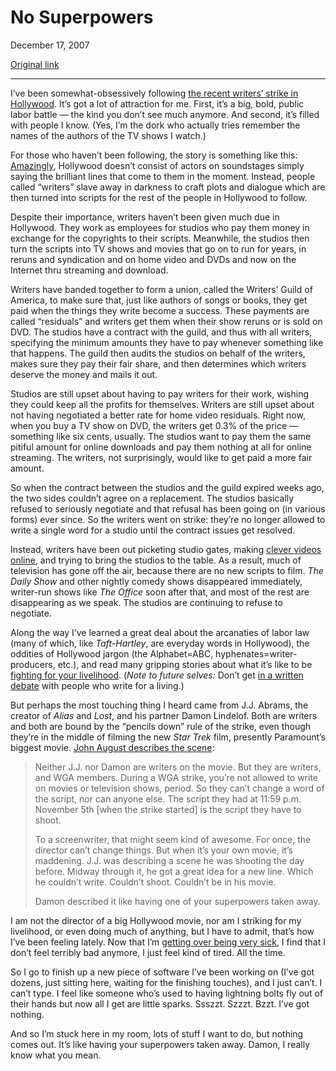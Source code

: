 No Superpowers
==============

December 17, 2007

[Original link](http://www.aaronsw.com/weblog/nosuperpowers)

* * * * *

I’ve been somewhat-obsessively following [the recent writers’ strike in
Hollywood](http://unitedhollywood.com/). It’s got a lot of attraction
for me. First, it’s a big, bold, public labor battle — the kind you
don’t see much anymore. And second, it’s filled with people I know.
(Yes, I’m the dork who actually tries remember the names of the authors
of the TV shows I watch.)

For those who haven’t been following, the story is something like this:
[Amazingly](http://images.salon.com/comics/bolling961125.gif), Hollywood
doesn’t consist of actors on soundstages simply saying the brilliant
lines that come to them in the moment. Instead, people called “writers”
slave away in darkness to craft plots and dialogue which are then turned
into scripts for the rest of the people in Hollywood to follow.

Despite their importance, writers haven’t been given much due in
Hollywood. They work as employees for studios who pay them money in
exchange for the copyrights to their scripts. Meanwhile, the studios
then turn the scripts into TV shows and movies that go on to run for
years, in reruns and syndication and on home video and DVDs and now on
the Internet thru streaming and download.

Writers have banded together to form a union, called the Writers’ Guild
of America, to make sure that, just like authors of songs or books, they
get paid when the things they write become a success. These payments are
called “residuals” and writers get them when their show reruns or is
sold on DVD. The studios have a contract with the guild, and thus with
all writers, specifying the minimum amounts they have to pay whenever
something like that happens. The guild then audits the studios on behalf
of the writers, makes sure they pay their fair share, and then
determines which writers deserve the money and mails it out.

Studios are still upset about having to pay writers for their work,
wishing they could keep all the profits for themselves. Writers are
still upset about not having negotiated a better rate for home video
residuals. Right now, when you buy a TV show on DVD, the writers get
0.3% of the price — something like six cents, usually. The studios want
to pay them the same pitiful amount for online downloads and pay them
nothing at all for online streaming. The writers, not surprisingly,
would like to get paid a more fair amount.

So when the contract between the studios and the guild expired weeks
ago, the two sides couldn’t agree on a replacement. The studios
basically refused to seriously negotiate and that refusal has been going
on (in various forms) ever since. So the writers went on strike: they’re
no longer allowed to write a single word for a studio until the contract
issues get resolved.

Instead, writers have been out picketing studio gates, making [clever
videos online](http://strikelife.net/%22notes%22.html), and trying to
bring the studios to the table. As a result, much of television has gone
off the air, because there are no new scripts to film. *The Daily Show*
and other nightly comedy shows disappeared immediately, writer-run shows
like *The Office* soon after that, and most of the rest are disappearing
as we speak. The studios are continuing to refuse to negotiate.

Along the way I’ve learned a great deal about the arcanaties of labor
law (many of which, like *Taft-Hartley*, are everyday words in
Hollywood), the oddities of Hollywood jargon (the Alphabet=ABC,
hyphenates=writer-producers, etc.), and read many gripping stories about
what it’s like to be [fighting for your
livelihood](http://johnaugust.com/). (*Note to future selves:* Don’t get
[in a written
debate](http://www.latimes.com/news/opinion/la-op-dustup11dec11,0,4960285,full.story)
with people who write for a living.)

But perhaps the most touching thing I heard came from J.J. Abrams, the
creator of *Alias* and *Lost*, and his partner Damon Lindelof. Both are
writers and both are bound by the “pencils down” rule of the strike,
even though they’re in the middle of filming the new *Star Trek* film,
presently Paramount’s biggest movie. [John August describes the
scene](http://johnaugust.com/archives/2007/strike-days-ten-and-eleven):

> Neither J.J. nor Damon are writers on the movie. But they are writers,
> and WGA members. During a WGA strike, you’re not allowed to write on
> movies or television shows, period. So they can’t change a word of the
> script, nor can anyone else. The script they had at 11:59 p.m.
> November 5th [when the strike started] is the script they have to
> shoot.
>
> To a screenwriter, that might seem kind of awesome. For once, the
> director can’t change things. But when it’s your own movie, it’s
> maddening. J.J. was describing a scene he was shooting the day before.
> Midway through it, he got a great idea for a new line. Which he
> couldn’t write. Couldn’t shoot. Couldn’t be in his movie.
>
> Damon described it like having one of your superpowers taken away.

I am not the director of a big Hollywood movie, nor am I striking for my
livelihood, or even doing much of anything, but I have to admit, that’s
how I’ve been feeling lately. Now that I’m [getting over being very
sick](http://www.aaronsw.com/weblog/verysick), I find that I don’t feel
terribly bad anymore, I just feel kind of tired. All the time.

So I go to finish up a new piece of software I’ve been working on (I’ve
got dozens, just sitting here, waiting for the finishing touches), and I
just can’t. I can’t type. I feel like someone who’s used to having
lightning bolts fly out of their hands but now all I get are little
sparks. Ssszzt. Szzzt. Bzzt. I’ve got nothing.

And so I’m stuck here in my room, lots of stuff I want to do, but
nothing comes out. It’s like having your superpowers taken away. Damon,
I really know what you mean.

